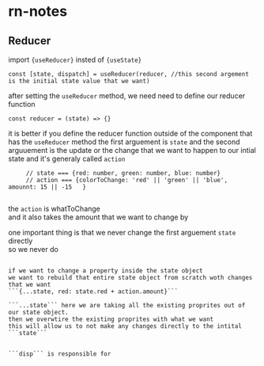 # rn-notes

## Reducer 

import ```{useReducer}``` insted of ```{useState}```

```const [state, dispatch] = useReducer(reducer, //this second argement is the initial state value that we want) ``` 

after setting the ```useReducer``` method, we need need to define our reducer function 

```const reducer = (state) => {} ```

it is better if you define the reducer function outside of the component that has the ```useReducer``` method 
the first arguement is ```state``` and the second arguuement is the update or the change that  we want to happen to our intial state
and it's generaly called ```action```  

``` 
     // state === {red: number, green: number, blue: number}
     // action === {colorToChange: 'red' || 'green' || 'blue', amounnt: 15 || -15   }


```

the ```action``` is whatToChange  
and it also takes the amount that we want to change by

one important thing is that we never change the first arguement ```state``` directly   
so we never do 
``` state.somehting = something

if we want to change a property inside the state object
we want to rebuild that entire state object from scratch woth changes that we want 
```{...state, red: state.red + action.amount}```
 
```...state``` here we are taking all the existing proprites out of our state object.
then we overwtire the existing proprites with what we want 
this will allow us to not make any changes directly to the intital ```state```  


```disp``` is responsible for